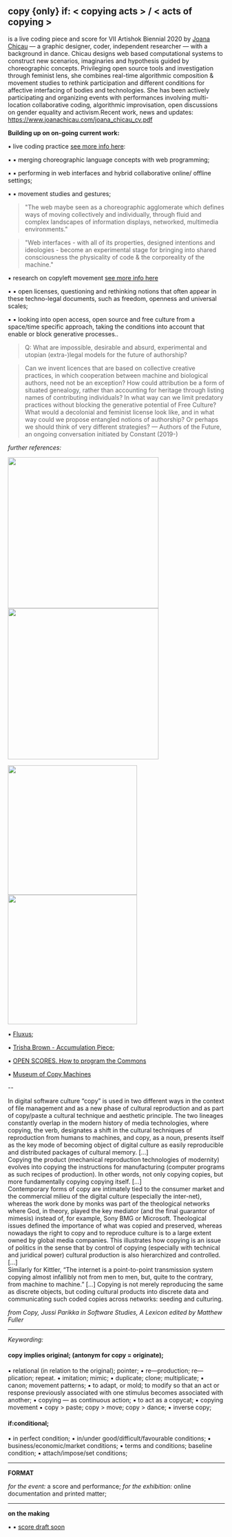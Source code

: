 ## copy {only} if: < copying acts > / < acts of copying >

is a live coding piece and score for VII Artishok Biennial 2020 by [Joana Chicau](www.joanachicau.com) — a graphic designer, coder, independent researcher — with a background in dance. Chicau designs web based computational systems to construct new scenarios, imaginaries and hypothesis guided by choreographic concepts. Privileging open source tools and investigation through feminist lens, she combines real-time algorithmic composition & movement studies to rethink participation and different conditions for affective interfacing of bodies and technologies. She has been actively participating and organizing events with performances involving multi-location collaborative coding, algorithmic improvisation, open discussions on gender equality and activism.Recent work, news and updates: https://www.joanachicau.com/joana_chicau_cv.pdf

__Building up on on-going current work:__ 

▪	live coding practice [see more info here](https://jobcb.github.io/):

▪	▪	merging choreographic language concepts with web programming;
    
▪	▪	performing in web interfaces and hybrid collaborative online/ offline settings; 
    
▪	▪	movement studies and gestures; 

    
> "The web maybe seen as a choreographic agglomerate which defines ways of moving collectively and individually, through fluid and complex landscapes of information displays, networked, multimedia environments."

>"Web interfaces - with all of its properties, designed intentions and ideologies - become an experimental stage for bringing into shared consciousness the physicality of code & the corporeality of the machine." 
    

▪	research on copyleft movement [see more info here](https://vvvvvvaria.org/~mb/generative-conditions/) 

▪	▪	open licenses, questioning and rethinking notions that often appear in these techno-legal documents, such as freedom, openness and universal scales;
    
▪	▪	looking into open access, open source and free culture from a space/time specific approach, taking the conditions into account that enable or block generative processes.. 



>Q: What are impossible, desirable and absurd, experimental and utopian (extra-)legal models for the future of authorship?

>Can we invent licences that are based on collective creative practices, in which cooperation between machine and biological authors, need not be an exception?
How could attribution be a form of situated genealogy, rather than accounting for heritage through listing names of contributing individuals?
In what way can we limit predatory practices without blocking the generative potential of Free Culture?
What would a decolonial and feminist license look like, and in what way could we propose entangled notions of authorship?
Or perhaps we should think of very different strategies? — Authors of the Future, an ongoing conversation initiated by Constant (2019-)



_further references:_

<img src="https://vvvvvvaria.org/~mb/generative-conditions/proto-copyleft/Situationist-International-publication-statement-1959.png" width="350"><img src="https://vvvvvvaria.org/~mb/generative-conditions/proto-copyleft/FLUXUS-Ben-Vautier.png" width="350">

<img src="https://vvvvvvaria.org/~mb/generative-conditions/proto-copyleft/Principia-Discordia-1979.png" width="300"> <img src="https://vvvvvvaria.org/~mb/generative-conditions/proto-copyleft/Tiny-BASIC-1976.png" width="300">


▪	[Fluxus](https://www.thing.net/~grist/ld/fluxusworkbook.pdf);

▪	[Trisha Brown - Accumulation Piece](https://trishabrowncompany.org/repertory/accumulation-1.html);

▪	[OPEN SCORES. How to program the Commons](https://www.panke.gallery/exhibition/open-scores/)

▪	[Museum of Copy Machines](https://www.officemuseum.com/copy_machines.htm)

--

In digital software culture “copy” is used in two different ways in the context of file management and as a new phase of cultural reproduction and as part of copy/paste a cultural technique and aesthetic principle. The two lineages constantly overlap in the modern history of media technologies, where copying, the verb, designates a shift in the cultural techniques of reproduction from humans to machines, and copy, as a noun, presents itself as the key mode of becoming object of digital culture as easily reproducible  and  distributed  packages of cultural memory. 
[...]  
Copying  the  product  (mechanical  reproduction  technologies of modernity) evolves into copying the instructions for manufacturing (computer programs as such recipes of production). In other words, not only  copying  copies,  but  more  fundamentally  copying  copying  itself.
[...]  
Contemporary forms of copy are intimately tied to the consumer market and the commercial milieu of the digital culture (especially the inter-net), whereas the work done by monks was part of the theological networks where God, in theory, played the key mediator (and the final guarantor of  mimesis) instead of, for example, Sony BMG or Microsoft. Theological issues defined the importance of what was copied and preserved, whereas nowadays the right to copy and to reproduce culture is to a large extent owned by global media  companies. This  illustrates  how  copying is an  issue  of  politics  in  the  sense that by control of copying (especially with technical and juridical power) cultural production is also hierarchized and controlled.
[...]  
Similarly for Kittler, “The internet is a  point-to-point  transmission system copying almost infallibly not from men to men, but, quite to the contrary, from machine to machine.”
[...]
Copying  is  not  merely  reproducing  the  same  as  discrete objects, but coding cultural products into discrete data and communicating such coded copies across networks: seeding and culturing.

_from Copy, Jussi Parikka in Software Studies, A Lexicon edited by Matthew Fuller_

- - - 

_Keywording:_

#### copy implies original; (antonym for copy = originate);
▪	relational (in relation to the original); pointer;
▪	re—production; re—plication; repeat.
▪	imitation; mimic;
▪	duplicate; clone;  multiplicate;
▪	canon; movement patterns;
▪	to adapt, or mold; to modify so that an act or response previously associated with one stimulus becomes associated with another;
▪	copying — as continuous action; 
▪	to act as a copycat;
▪	copying movement
▪	copy > paste; copy > move; copy > dance;
▪	inverse copy;

#### if:conditional;
▪	in perfect condition;
▪	in/under good/difficult/favourable conditions;
▪	business/economic/market conditions;
▪	terms and conditions; baseline condition; 
▪	attach/impose/set conditions;


- - - 

__FORMAT__

_for the event:_ a score and performance;
_for the exhibition:_ online documentation and printed matter;

- - - 

__on the making__


▪	▪	[score draft soon]()


